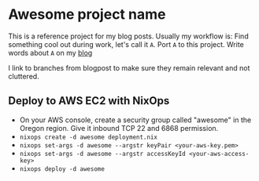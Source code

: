 # Awesome project name

This is a reference project for my blog posts.
Usually my workflow is:
	Find something cool out during work, let's call it `A`.
	Port `A` to this project.
	Write words about `A` on my [blog](https://jappieklooster.nl)

I link to branches from blogpost to make sure they remain
relevant and not cluttered.

## Deploy to AWS EC2 with NixOps

* On your AWS console, create a security group called "awesome" in the Oregon region. Give it inbound TCP 22 and 6868 permission.
* `nixops create -d awesome deployment.nix`
* `nixops set-args -d awesome --argstr keyPair <your-aws-key.pem>`
* `nixops set-args -d awesome --argstr accessKeyId <your-aws-access-key>`
* `nixops deploy -d awesome`
